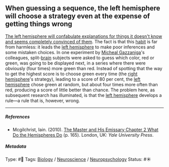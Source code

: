 ## When guessing a sequence, the left hemisphere will choose a strategy even at the expense of getting things wrong

[The left hemisphere will confabulate explanations for things it doesn't know and seems completely convinced of them](The%20left%20hemisphere%20will%20confabulate%20explanations%20for%20things%20it%20doesn't%20know%20and%20seems%20completely%20convinced%20of%20them.md). The fact is that this [habit](Habit.md) is far from harmless: it leads the [left hemisphere](Left%20hemisphere.md) to make poor inferences and some mistaken choices. In one experiment by [Micheal Gazzaniga]()'s colleagues, split-[brain](Brain.md) subjects were asked to guess which color, red or green, was going to be displayed next, in a series where there were obviously (four times) more green than red. Instead of spotting that the way to get the highest score is to choose green every time (the [right hemisphere](Right%20hemisphere.md)'s strategy), leading to a score of 80 per cent, the [left hemisphere](Left%20hemisphere.md) chose green at random, but about four times more often than red, producing a score of little better than chance. The problem here, as subsequent research has illuminated, is that the [left hemisphere](Left%20hemisphere.md) develops a rule—a rule that is, however, wrong.

---

##### References

* Mcgilchrist, Iain. (2010). [The Master and His Emissary Chapter 2 What Do the Hemispheres Do](The%20Master%20and%20His%20Emissary%20Chapter%202%20What%20Do%20the%20Hemispheres%20Do.md) (p. 165). London, UK: *Yale University Press*.

##### Metadata

Type: #🔴 
Tags: [Biology]() / [Neuroscience](Neuroscience.md) / [Neuropsychology](Neuropsychology.md)
Status: #☀️ 
